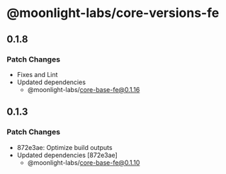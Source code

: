 # @moonlight-labs/core-versions-fe

## 0.1.8

### Patch Changes

- Fixes and Lint
- Updated dependencies
  - @moonlight-labs/core-base-fe@0.1.16

## 0.1.3

### Patch Changes

- 872e3ae: Optimize build outputs
- Updated dependencies [872e3ae]
  - @moonlight-labs/core-base-fe@0.1.10
